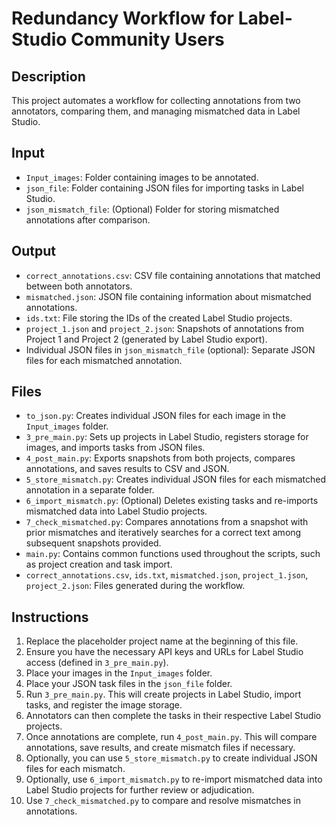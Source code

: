 # Redundancy Workflow for Label-Studio Community Users

## Description
This project automates a workflow for collecting annotations from two annotators, comparing them, and managing mismatched data in Label Studio.

## Input
- `Input_images`: Folder containing images to be annotated.
- `json_file`: Folder containing JSON files for importing tasks in Label Studio.
- `json_mismatch_file`: (Optional) Folder for storing mismatched annotations after comparison.

## Output
- `correct_annotations.csv`: CSV file containing annotations that matched between both annotators.
- `mismatched.json`: JSON file containing information about mismatched annotations.
- `ids.txt`: File storing the IDs of the created Label Studio projects.
- `project_1.json` and `project_2.json`: Snapshots of annotations from Project 1 and Project 2 (generated by Label Studio export).
- Individual JSON files in `json_mismatch_file` (optional): Separate JSON files for each mismatched annotation.

## Files
- `to_json.py`: Creates individual JSON files for each image in the `Input_images` folder.
- `3_pre_main.py`: Sets up projects in Label Studio, registers storage for images, and imports tasks from JSON files.
- `4_post_main.py`: Exports snapshots from both projects, compares annotations, and saves results to CSV and JSON.
- `5_store_mismatch.py`: Creates individual JSON files for each mismatched annotation in a separate folder.
- `6_import_mismatch.py`: (Optional) Deletes existing tasks and re-imports mismatched data into Label Studio projects.
- `7_check_mismatched.py`: Compares annotations from a snapshot with prior mismatches and iteratively searches for a correct text among subsequent snapshots provided.
- `main.py`: Contains common functions used throughout the scripts, such as project creation and task import.
- `correct_annotations.csv`, `ids.txt`, `mismatched.json`, `project_1.json`, `project_2.json`: Files generated during the workflow.

## Instructions
1. Replace the placeholder project name at the beginning of this file.
2. Ensure you have the necessary API keys and URLs for Label Studio access (defined in `3_pre_main.py`).
3. Place your images in the `Input_images` folder.
4. Place your JSON task files in the `json_file` folder.
5. Run `3_pre_main.py`. This will create projects in Label Studio, import tasks, and register the image storage.
6. Annotators can then complete the tasks in their respective Label Studio projects.
7. Once annotations are complete, run `4_post_main.py`. This will compare annotations, save results, and create mismatch files if necessary.
8. Optionally, you can use `5_store_mismatch.py` to create individual JSON files for each mismatch.
9. Optionally, use `6_import_mismatch.py` to re-import mismatched data into Label Studio projects for further review or adjudication.
10. Use `7_check_mismatched.py` to compare and resolve mismatches in annotations.
